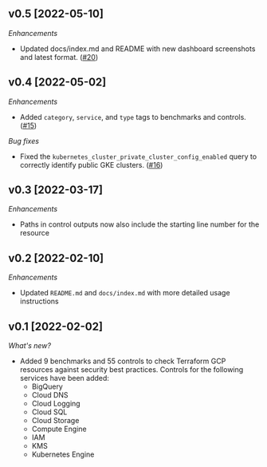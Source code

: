 ## v0.5 [2022-05-10]

_Enhancements_

- Updated docs/index.md and README with new dashboard screenshots and latest format. ([#20](https://github.com/turbot/steampipe-mod-terraform-gcp-compliance/pull/20))

## v0.4 [2022-05-02]

_Enhancements_

- Added `category`, `service`, and `type` tags to benchmarks and controls. ([#15](https://github.com/turbot/steampipe-mod-terraform-gcp-compliance/pull/15))

_Bug fixes_

- Fixed the `kubernetes_cluster_private_cluster_config_enabled` query to correctly identify public GKE clusters. ([#16](https://github.com/turbot/steampipe-mod-terraform-gcp-compliance/pull/16))

## v0.3 [2022-03-17]

_Enhancements_

- Paths in control outputs now also include the starting line number for the resource

## v0.2 [2022-02-10]

_Enhancements_

- Updated `README.md` and `docs/index.md` with more detailed usage instructions

## v0.1 [2022-02-02]

_What's new?_

- Added 9 benchmarks and 55 controls to check Terraform GCP resources against security best practices. Controls for the following services have been added:
  - BigQuery
  - Cloud DNS
  - Cloud Logging
  - Cloud SQL
  - Cloud Storage
  - Compute Engine
  - IAM
  - KMS
  - Kubernetes Engine
